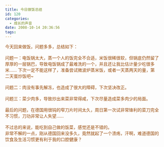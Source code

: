 ```yaml
---
title: 今日做饭总结
id: 120
categories:
  - 成长的声音
date: 2008-10-14 20:36:56
tags:
---
```


<div id="msgcns!DA984E57EDE76A7C!1649" class="bvMsg"><div><font color="#974806">今天回来做饭，问题多多，总结如下：</font></div>
<div><font color="#974806"/> </div>
<div><font color="#974806">问题一：电饭锅太大，蒸一个人的饭完全不合适，米饭很稀很软，但锅底仍然留了厚厚的一层锅巴，导致电饭锅成了最难洗的一个，并且还让我比估计量少吃很多米…… 下次一定不能这样了，准备尝试微波炉蒸米饭，或者一天蒸两天的量，第二天蛋炒饭吧~</font></div>
<div><font color="#974806"/> </div>
<div><font color="#974806">问题二：肉没有事先解冻，也造成了很大的障碍，下次坚决改正。</font></div>
<div><font color="#974806"/> </div>
<div><font color="#974806">问题三：菜少肉多，导致炒出来菜非常得咸，下次尽量造成菜多肉少的局面。</font></div>
<div><font color="#974806"/> </div>
<div><font color="#974806">最后的问题，在德国用很钝的窄刀片时间太久，周日第一次试非常锋利的菜刀完全不习惯，刀功非常让人失望……</font></div>
<div><font color="#974806"/> </div>
<div><font color="#974806">不过总的来说，能吃到自己做的饭菜，感觉还是不错的。</font></div>
<div><font color="#974806">非常不解的一点，刚从德国回来没多久，竟然就起了一个溃疡，汗啊，难道德国的饮食及生活习惯更有利于我的口腔健康？</font></div></div>